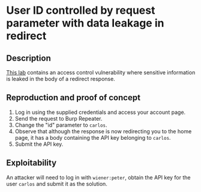 # User ID controlled by request parameter with data leakage in redirect

## Description

[This lab](https://portswigger.net/web-security/access-control/lab-user-id-controlled-by-request-parameter-with-data-leakage-in-redirect) contains an access control vulnerability where sensitive information is leaked in the body of a redirect response.

## Reproduction and proof of concept

1. Log in using the supplied credentials and access your account page.
2. Send the request to Burp Repeater.
3. Change the "id" parameter to ``carlos``.
4. Observe that although the response is now redirecting you to the home page, it has a body containing the API key belonging to ``carlos``.
5. Submit the API key.

## Exploitability

An attacker will need to log in with `wiener:peter`, obtain the API key for the user `carlos` and submit it as the solution. 
